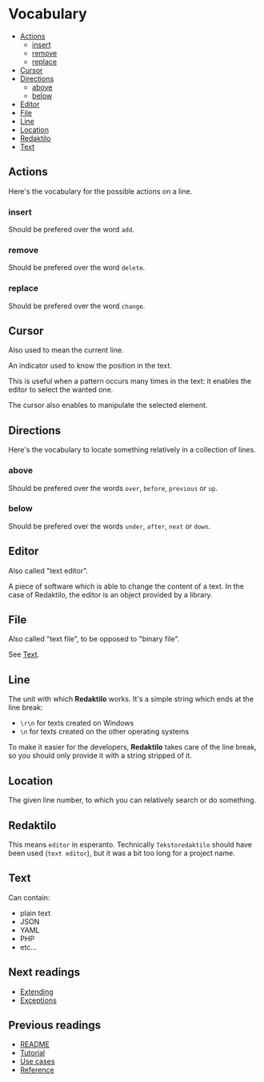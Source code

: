 # Vocabulary

* [Actions](#actions)
    * [insert](#insert)
    * [remove](#remove)
    * [replace](#replace)
* [Cursor](#cursor)
* [Directions](#directions)
    * [above](#above)
    * [below](#below)
* [Editor](#editor)
* [File](#file)
* [Line](#line)
* [Location](#location)
* [Redaktilo](#redaktilo)
* [Text](#text)

## Actions

Here's the vocabulary for the possible actions on a line.

### insert

Should be prefered over the word `add`.

### remove

Should be prefered over the word `delete`.

### replace

Should be prefered over the word `change`.

## Cursor

Also used to mean the current line.

An indicator used to know the position in the text.

This is useful when a pattern occurs many times in the text: it enables the
editor to select the wanted one.

The cursor also enables to manipulate the selected element.

## Directions

Here's the vocabulary to locate something relatively in a collection of lines.

### above

Should be prefered over the words `over`, `before`, `previous` or `up`.

### below

Should be prefered over the words `under`, `after`, `next` or `down`.

## Editor

Also called "text editor".

A piece of software which is able to change the content of a text.
In the case of Redaktilo, the editor is an object provided by a library.

## File

Also called "text file", to be opposed to "binary file".

See [Text](#text).

## Line

The unit with which **Redaktilo** works. It's a simple string which ends at the
line break:

* `\r\n` for texts created on Windows
* `\n` for texts created on the other operating systems

To make it easier for the developers, **Redaktilo** takes care of the line
break, so you should only provide it with a string stripped of it.

## Location

The given line number, to which you can relatively search or do something.

## Redaktilo

This means `editor` in esperanto. Technically `Tekstoredaktilo` should have been
used (`text editor`), but it was a bit too long for a project name.

## Text

Can contain:

* plain text
* JSON
* YAML
* PHP
* etc...

## Next readings

* [Extending](05-extending.md)
* [Exceptions](06-exceptions.md)

## Previous readings

* [README](../README.md)
* [Tutorial](01-tutorial.md)
* [Use cases](02-use-cases.md)
* [Reference](03-reference.md)
